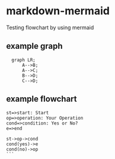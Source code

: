 # markdown-mermaid
Testing flowchart by using mermaid

## example graph
```mermaid
  graph LR;
      A-->B;
      A-->C;
      B-->D;
      C-->D;
```

## example flowchart
```flow
st=>start: Start
op=>operation: Your Operation
cond=>condition: Yes or No?
e=>end

st->op->cond
cond(yes)->e
cond(no)->op
​```